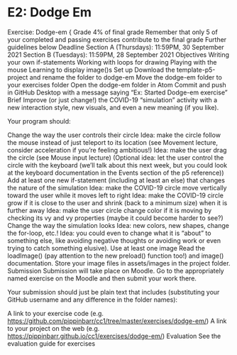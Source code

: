 # E2: Dodge Em

Exercise: Dodge-em {
Grade
4% of final grade
Remember that only 5 of your completed and passing exercises contribute to the final grade
Further guidelines below
Deadline
Section A (Thursdays): 11:59PM, 30 September 2021
Section B (Tuesdays): 11:59PM, 28 September 2021
Objectives
Writing your own if-statements
Working with loops for drawing
Playing with the mouse
Learning to display image()s
Set up
Download the template-p5-project and rename the folder to dodge-em
Move the dodge-em folder to your exercises folder
Open the dodge-em folder in Atom
Commit and push in GitHub Desktop with a message saying “Ex: Started Dodge-em exercise”
Brief
Improve (or just change!) the COVID-19 “simulation” activity with a new interaction style, new visuals, and even a new meaning (if you like).

Your program should:

Change the way the user controls their circle
Idea: make the circle follow the mouse instead of just teleport to its location (see Movement lecture, consider acceleration if you’re feeling ambitious!)
Idea: make the user drag the circle (see Mouse input lecture)
(Optional idea: let the user control the circle with the keyboard (we’ll talk about this next week, but you could look at the keyboard documentation in the Events section of the p5 reference))
Add at least one new if-statement (including at least an else) that changes the nature of the simulation
Idea: make the COVID-19 circle move vertically toward the user while it moves left to right
Idea: make the COVID-19 circle grow if it is close to the user and shrink (back to a minimum size) when it is further away
Idea: make the user circle change color if it is moving by checking its vy and vy properties (maybe it could become harder to see?)
Change the way the simulation looks
Idea: new colors, new shapes, change the for-loop, etc.!
Idea: you could even to change what it is “about” to something else, like avoiding negative thoughts or avoiding work or even trying to catch something elusive).
Use at least one image
Read the loadImage() (pay attention to the new preload() function too!) and image() documentation.
Store your image files in assets/images in the project folder.
Submission
Submission will take place on Moodle. Go to the appropriately named exercise on the Moodle and then submit your work there.

Your submission should just be plain text that includes (substituting your GitHub username and any difference in the folder names):

A link to your exercise code (e.g. https://github.com/pippinbarr/cc1/tree/master/exercises/dodge-em/)
A link to your project on the web (e.g. https://pippinbarr.github.io/cc1/exercises/dodge-em/)
Evaluation
See the evaluation guide for exercises
